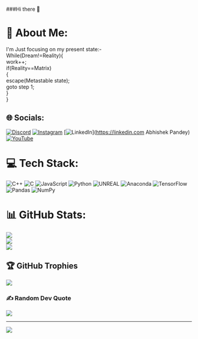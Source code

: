  ###Hi there 👋
# 💫 About Me:
I'm Just focusing on my present state:-<br>While(Dream!=Reality){<br>work++;<br>if(Reality==Matrix) <br>{<br>escape(Metastable state);<br>goto step 1;<br>}<br>}


## 🌐 Socials:
[![Discord](https://img.shields.io/badge/Discord-%237289DA.svg?logo=discord&logoColor=white)](https://discord.gg/thepandeyop) [![Instagram](https://img.shields.io/badge/Instagram-%23E4405F.svg?logo=Instagram&logoColor=white)](https://instagram.com/thepandeyop) [![LinkedIn](https://img.shields.io/badge/LinkedIn-%230077B5.svg?logo=linkedin&logoColor=white)](https://linkedin.com Abhishek Pandey) [![YouTube](https://img.shields.io/badge/YouTube-%23FF0000.svg?logo=YouTube&logoColor=white)](https://youtube.com/@thepandeyabhishek) 

# 💻 Tech Stack:
![C++](https://img.shields.io/badge/c++-%2300599C.svg?style=for-the-badge&logo=c%2B%2B&logoColor=white) ![C](https://img.shields.io/badge/c-%2300599C.svg?style=for-the-badge&logo=c&logoColor=white) ![JavaScript](https://img.shields.io/badge/javascript-%23323330.svg?style=for-the-badge&logo=javascript&logoColor=%23F7DF1E) ![Python](https://img.shields.io/badge/python-3670A0?style=for-the-badge&logo=python&logoColor=ffdd54) ![UNREAL](https://img.shields.io/badge/unreal-%2320232a.svg?style=for-the-badge&logo=unreal-engine&logoColor=white) ![Anaconda](https://img.shields.io/badge/Anaconda-%2344A833.svg?style=for-the-badge&logo=anaconda&logoColor=white) ![TensorFlow](https://img.shields.io/badge/TensorFlow-%23FF6F00.svg?style=for-the-badge&logo=TensorFlow&logoColor=white) ![Pandas](https://img.shields.io/badge/pandas-%23150458.svg?style=for-the-badge&logo=pandas&logoColor=white) ![NumPy](https://img.shields.io/badge/numpy-%23013243.svg?style=for-the-badge&logo=numpy&logoColor=white)
# 📊 GitHub Stats:
![](https://github-readme-stats.vercel.app/api?username=thepandeyop&theme=dark&hide_border=true&include_all_commits=true&count_private=true)<br/>
![](https://github-readme-streak-stats.herokuapp.com/?user=thepandeyop&theme=dark&hide_border=true)<br/>
![](https://github-readme-stats.vercel.app/api/top-langs/?username=thepandeyop&theme=dark&hide_border=true&include_all_commits=true&count_private=true&layout=compact)

## 🏆 GitHub Trophies
![](https://github-profile-trophy.vercel.app/?username=thepandeyop&theme=discord&no-frame=false&no-bg=true&margin-w=4)

### ✍️ Random Dev Quote
![](https://quotes-github-readme.vercel.app/api?type=horizontal&theme=dark)

---
[![](https://visitcount.itsvg.in/api?id=thepandeyop&icon=0&color=0)](https://visitcount.itsvg.in)

<!-- Proudly created with GPRM ( https://gprm.itsvg.in ) -->
